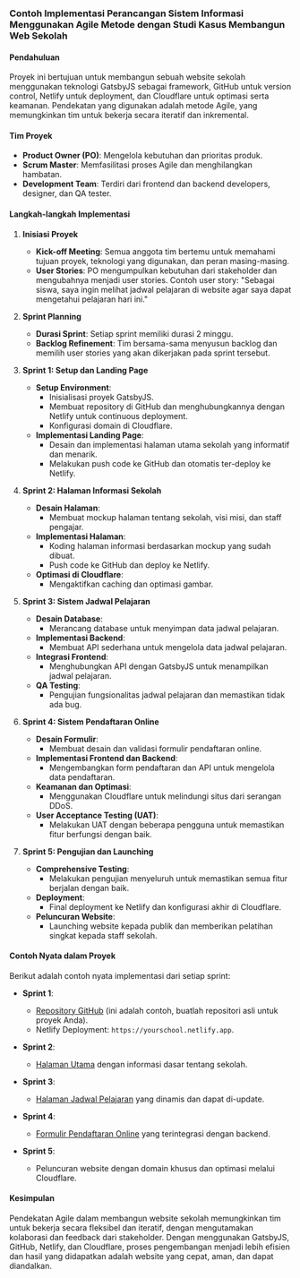 ### Contoh Implementasi Perancangan Sistem Informasi Menggunakan Agile Metode dengan Studi Kasus Membangun Web Sekolah

#### Pendahuluan
Proyek ini bertujuan untuk membangun sebuah website sekolah menggunakan teknologi GatsbyJS sebagai framework, GitHub untuk version control, Netlify untuk deployment, dan Cloudflare untuk optimasi serta keamanan. Pendekatan yang digunakan adalah metode Agile, yang memungkinkan tim untuk bekerja secara iteratif dan inkremental.

#### Tim Proyek
- **Product Owner (PO)**: Mengelola kebutuhan dan prioritas produk.
- **Scrum Master**: Memfasilitasi proses Agile dan menghilangkan hambatan.
- **Development Team**: Terdiri dari frontend dan backend developers, designer, dan QA tester.

#### Langkah-langkah Implementasi

1. **Inisiasi Proyek**
    - **Kick-off Meeting**: Semua anggota tim bertemu untuk memahami tujuan proyek, teknologi yang digunakan, dan peran masing-masing.
    - **User Stories**: PO mengumpulkan kebutuhan dari stakeholder dan mengubahnya menjadi user stories. Contoh user story: "Sebagai siswa, saya ingin melihat jadwal pelajaran di website agar saya dapat mengetahui pelajaran hari ini."

2. **Sprint Planning**
    - **Durasi Sprint**: Setiap sprint memiliki durasi 2 minggu.
    - **Backlog Refinement**: Tim bersama-sama menyusun backlog dan memilih user stories yang akan dikerjakan pada sprint tersebut.

3. **Sprint 1: Setup dan Landing Page**
    - **Setup Environment**:
        - Inisialisasi proyek GatsbyJS.
        - Membuat repository di GitHub dan menghubungkannya dengan Netlify untuk continuous deployment.
        - Konfigurasi domain di Cloudflare.
    - **Implementasi Landing Page**:
        - Desain dan implementasi halaman utama sekolah yang informatif dan menarik.
        - Melakukan push code ke GitHub dan otomatis ter-deploy ke Netlify.

4. **Sprint 2: Halaman Informasi Sekolah**
    - **Desain Halaman**:
        - Membuat mockup halaman tentang sekolah, visi misi, dan staff pengajar.
    - **Implementasi Halaman**:
        - Koding halaman informasi berdasarkan mockup yang sudah dibuat.
        - Push code ke GitHub dan deploy ke Netlify.
    - **Optimasi di Cloudflare**:
        - Mengaktifkan caching dan optimasi gambar.

5. **Sprint 3: Sistem Jadwal Pelajaran**
    - **Desain Database**:
        - Merancang database untuk menyimpan data jadwal pelajaran.
    - **Implementasi Backend**:
        - Membuat API sederhana untuk mengelola data jadwal pelajaran.
    - **Integrasi Frontend**:
        - Menghubungkan API dengan GatsbyJS untuk menampilkan jadwal pelajaran.
    - **QA Testing**:
        - Pengujian fungsionalitas jadwal pelajaran dan memastikan tidak ada bug.

6. **Sprint 4: Sistem Pendaftaran Online**
    - **Desain Formulir**:
        - Membuat desain dan validasi formulir pendaftaran online.
    - **Implementasi Frontend dan Backend**:
        - Mengembangkan form pendaftaran dan API untuk mengelola data pendaftaran.
    - **Keamanan dan Optimasi**:
        - Menggunakan Cloudflare untuk melindungi situs dari serangan DDoS.
    - **User Acceptance Testing (UAT)**:
        - Melakukan UAT dengan beberapa pengguna untuk memastikan fitur berfungsi dengan baik.

7. **Sprint 5: Pengujian dan Launching**
    - **Comprehensive Testing**:
        - Melakukan pengujian menyeluruh untuk memastikan semua fitur berjalan dengan baik.
    - **Deployment**:
        - Final deployment ke Netlify dan konfigurasi akhir di Cloudflare.
    - **Peluncuran Website**:
        - Launching website kepada publik dan memberikan pelatihan singkat kepada staff sekolah.

#### Contoh Nyata dalam Proyek
Berikut adalah contoh nyata implementasi dari setiap sprint:

- **Sprint 1**: 
    - [Repository GitHub](https://github.com/your-repo/school-website) (ini adalah contoh, buatlah repositori asli untuk proyek Anda).
    - Netlify Deployment: `https://yourschool.netlify.app`.

- **Sprint 2**:
    - [Halaman Utama](https://yourschool.netlify.app) dengan informasi dasar tentang sekolah.
  
- **Sprint 3**:
    - [Halaman Jadwal Pelajaran](https://yourschool.netlify.app/schedule) yang dinamis dan dapat di-update.

- **Sprint 4**:
    - [Formulir Pendaftaran Online](https://yourschool.netlify.app/register) yang terintegrasi dengan backend.

- **Sprint 5**:
    - Peluncuran website dengan domain khusus dan optimasi melalui Cloudflare.

#### Kesimpulan
Pendekatan Agile dalam membangun website sekolah memungkinkan tim untuk bekerja secara fleksibel dan iteratif, dengan mengutamakan kolaborasi dan feedback dari stakeholder. Dengan menggunakan GatsbyJS, GitHub, Netlify, dan Cloudflare, proses pengembangan menjadi lebih efisien dan hasil yang didapatkan adalah website yang cepat, aman, dan dapat diandalkan.